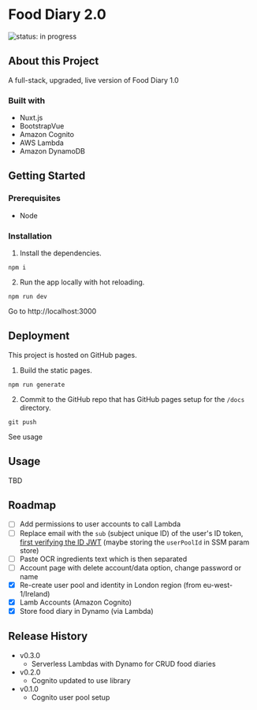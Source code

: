 # Food Diary 2.0

![status: in progress](https://img.shields.io/badge/status-in--progress-green)

## About this Project

A full-stack, upgraded, live version of Food Diary 1.0

### Built with

- Nuxt.js
- BootstrapVue
- Amazon Cognito
- AWS Lambda
- Amazon DynamoDB

## Getting Started

### Prerequisites

- Node

### Installation

1. Install the dependencies.

```
npm i
```

2. Run the app locally with hot reloading.

```
npm run dev
```

Go to http://localhost:3000

## Deployment

This project is hosted on GitHub pages.

1. Build the static pages.

```
npm run generate
```

2. Commit to the GitHub repo that has GitHub pages setup for the `/docs` directory.

```
git push
```

See usage

## Usage

TBD

## Roadmap

- [ ] Add permissions to user accounts to call Lambda
- [ ] Replace email with the `sub` (subject unique ID) of the user's ID token, [first verifying the ID JWT](https://docs.aws.amazon.com/cognito/latest/developerguide/amazon-cognito-user-pools-using-tokens-verifying-a-jwt.html) (maybe storing the `userPoolId` in SSM param store)
- [ ] Paste OCR ingredients text which is then separated
- [ ] Account page with delete account/data option, change password or name
- [x] Re-create user pool and identity in London region (from eu-west-1/Ireland)
- [x] Lamb Accounts (Amazon Cognito)
- [x] Store food diary in Dynamo (via Lambda)

## Release History

- v0.3.0
  - Serverless Lambdas with Dynamo for CRUD food diaries
- v0.2.0
  - Cognito updated to use library
- v0.1.0
  - Cognito user pool setup
